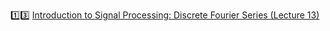 :one::three: [Introduction to Signal Processing: Discrete Fourier Series (Lecture 13)](https://youtu.be/0mNWR1w_W-k)
